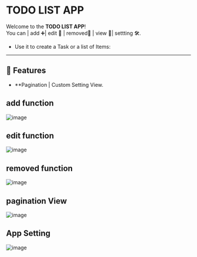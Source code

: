 # TODO LIST APP
Welcome to the **TODO LIST APP**!  
You can | add ➕| edit 📝 | removed🧹 | view 🔭| settting 🛠️. 
- Use it to create a Task or a list of Items:
---

## 🔧 Features
- **Pagination | Custom Setting View.


## add function
![image](https://github.com/user-attachments/assets/8cead976-a6af-49ad-b173-df17f5b8832e)

## edit function 
![image](https://github.com/user-attachments/assets/a7164330-be12-4597-a6fd-ea799dd4c48c)
## removed function
![image](https://github.com/user-attachments/assets/9d0aba24-8d99-429e-9224-0a1f1b5859eb)
## pagination View
![image](https://github.com/user-attachments/assets/da6f2f82-62ac-46f3-b9ea-2939181a9126)
## App Setting 
![image](https://github.com/user-attachments/assets/2b494f6b-4f5a-46c1-8e42-4ccbfd72f646)
